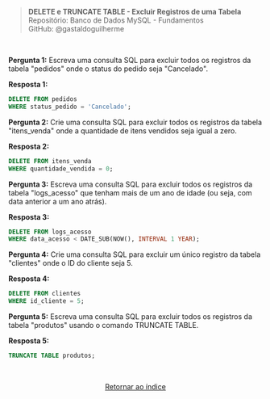 > **DELETE e TRUNCATE TABLE - Excluir Registros de uma Tabela**     
> Repositório: Banco de Dados MySQL - Fundamentos  
> GitHub: @gastaldoguilherme

&nbsp;


**Pergunta 1:** Escreva uma consulta SQL para excluir todos os registros da tabela "pedidos" onde o status do pedido seja "Cancelado".

**Resposta 1:**
```sql
DELETE FROM pedidos
WHERE status_pedido = 'Cancelado';
```

**Pergunta 2:** Crie uma consulta SQL para excluir todos os registros da tabela "itens_venda" onde a quantidade de itens vendidos seja igual a zero.

**Resposta 2:**
```sql
DELETE FROM itens_venda
WHERE quantidade_vendida = 0;
```

**Pergunta 3:** Escreva uma consulta SQL para excluir todos os registros da tabela "logs_acesso" que tenham mais de um ano de idade (ou seja, com data anterior a um ano atrás).

**Resposta 3:**
```sql
DELETE FROM logs_acesso
WHERE data_acesso < DATE_SUB(NOW(), INTERVAL 1 YEAR);
```

**Pergunta 4:** Crie uma consulta SQL para excluir um único registro da tabela "clientes" onde o ID do cliente seja 5.

**Resposta 4:**
```sql
DELETE FROM clientes
WHERE id_cliente = 5;
```

**Pergunta 5:** Escreva uma consulta SQL para excluir todos os registros da tabela "produtos" usando o comando TRUNCATE TABLE.

**Resposta 5:**
```sql
TRUNCATE TABLE produtos;
```


&nbsp;    

<div align="center">
   
[Retornar ao índice](/README.md)

</div>